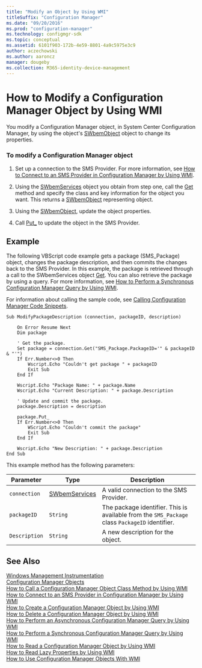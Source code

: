```yaml
---
title: "Modify an Object by Using WMI"
titleSuffix: "Configuration Manager"
ms.date: "09/20/2016"
ms.prod: "configuration-manager"
ms.technology: configmgr-sdk
ms.topic: conceptual
ms.assetid: 6101f903-172b-4e59-8801-4a9c5975e3c9
author: aczechowski
ms.author: aaroncz
manager: dougeby
ms.collection: M365-identity-device-management
---
```

# How to Modify a Configuration Manager Object by Using WMI
You modify a Configuration Manager object, in System Center Configuration Manager, by using the object's [SWbemObject](https://msdn.microsoft.com/library/aa393741.aspx) object to change its properties.  

### To modify a Configuration Manager object  

1.  Set up a connection to the SMS Provider. For more information, see [How to Connect to an SMS Provider in Configuration Manager by Using WMI](../../../develop/core/understand/how-to-connect-to-an-sms-provider-in-configuration-manager-by-using-wmi.md).  

2.  Using the [SWbemServices](https://msdn.microsoft.com/library/aa393854.aspx) object you obtain from step one, call the [Get](https://msdn.microsoft.com/library/aa393868.aspx) method and specify the class and key information for the object you want. This returns a [SWbemObject](https://msdn.microsoft.com/library/aa393741.aspx) representing object.  

3.  Using the [SWbemObject](https://msdn.microsoft.com/library/aa393741.aspx), update the object properties.  

4.  Call [Put_](https://msdn.microsoft.com/library/aa393783.aspx) to update the object in the SMS Provider.  

## Example  
 The following VBScript code example gets a package (SMS_Package) object, changes the package description, and then commits the changes back to the SMS Provider. In this example, the package is retrieved through a call to the SWbemServices object [Get](https://msdn.microsoft.com/library/aa393868.aspx). You can also retrieve the package by using a query. For more information, see [How to Perform a Synchronous Configuration Manager Query by Using WMI](../../../develop/core/understand/how-to-perform-a-synchronous-configuration-manager-query-by-using-wmi.md).  

 For information about calling the sample code, see [Calling Configuration Manager Code Snippets](../../../develop/core/understand/calling-code-snippets.md).  

```vbs  
Sub ModifyPackageDescription (connection, packageID, description)  

    On Error Resume Next   
    Dim package  

    ' Get the package.  
    Set package = connection.Get("SMS_Package.PackageID='" & packageID & "'")  
    If Err.Number<>0 Then  
        Wscript.Echo "Couldn't get package " + packageID  
        Exit Sub  
    End If  

    Wscript.Echo "Package Name: " + package.Name  
    Wscript.Echo "Current Description: " + package.Description  

    ' Update and commit the package.  
    package.Description = description  

    package.Put_  
    If Err.Number<>0 Then  
        WScript.Echo "Couldn't commit the package"  
        Exit Sub  
    End If  

    Wscript.Echo "New Description: " + package.Description  
End Sub  
```  

 This example method has the following parameters:  

|Parameter|Type|Description|  
|---------------|----------|-----------------|  
|`connection`|[SWbemServices](https://msdn.microsoft.com/library/aa393854.aspx)|A valid connection to the SMS Provider.|  
|`packageID`|`String`|The package identifier. This is available from the `SMS_Package` class `PackageID` identifier.|  
|`Description`|`String`|A new description for the object.|  

## See Also  
 [Windows Management Instrumentation](http://go.microsoft.com/fwlink/?LinkId=43950)   
 [Configuration Manager Objects](../../../develop/core/understand/configuration-manager-objects-overview.md)   
 [How to Call a Configuration Manager Object Class Method by Using WMI](../../../develop/core/understand/how-to-call-a-configuration-manager-object-class-method-by-using-wmi.md)   
 [How to Connect to an SMS Provider in Configuration Manager by Using WMI](../../../develop/core/understand/how-to-connect-to-an-sms-provider-in-configuration-manager-by-using-wmi.md)   
 [How to Create a Configuration Manager Object by Using WMI](../../../develop/core/understand/how-to-create-a-configuration-manager-object-by-using-wmi.md)   
 [How to Delete a Configuration Manager Object by Using WMI](../../../develop/core/understand/how-to-delete-a-configuration-manager-object-by-using-wmi.md)   
 [How to Perform an Asynchronous Configuration Manager Query by Using WMI](../../../develop/core/understand/how-to-perform-an-asynchronous-configuration-manager-query-by-using-wmi.md)   
 [How to Perform a Synchronous Configuration Manager Query by Using WMI](../../../develop/core/understand/how-to-perform-a-synchronous-configuration-manager-query-by-using-wmi.md)   
 [How to Read a Configuration Manager Object by Using WMI](../../../develop/core/understand/how-to-read-a-configuration-manager-object-by-using-wmi.md)   
 [How to Read Lazy Properties by Using WMI](../../../develop/core/understand/how-to-read-lazy-properties-by-using-wmi.md)   
 [How to Use Configuration Manager Objects With WMI](../../../develop/core/understand/how-to-use-configuration-manager-objects-with-wmi.md)
